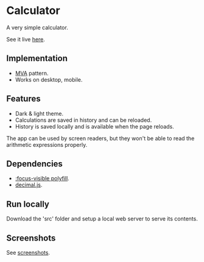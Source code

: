 # Calculator

A very simple calculator.

See it live [here](https://tasxatzial.github.io/calculator).

## Implementation

* [MVA](https://en.wikipedia.org/wiki/Model%E2%80%93view%E2%80%93adapter) pattern.
* Works on desktop, mobile.


## Features

* Dark & light theme.
* Calculations are saved in history and can be reloaded.
* History is saved locally and is available when the page reloads.

The app can be used by screen readers, but they won't be able to read the arithmetic expressions properly.

## Dependencies

* [:focus-visible polyfill](https://github.com/WICG/focus-visible).
* [decimal.js](https://github.com/MikeMcl/decimal.js).

## Run locally

Download the 'src' folder and setup a local web server to serve its contents.

## Screenshots

See [screenshots](screenshots/).
